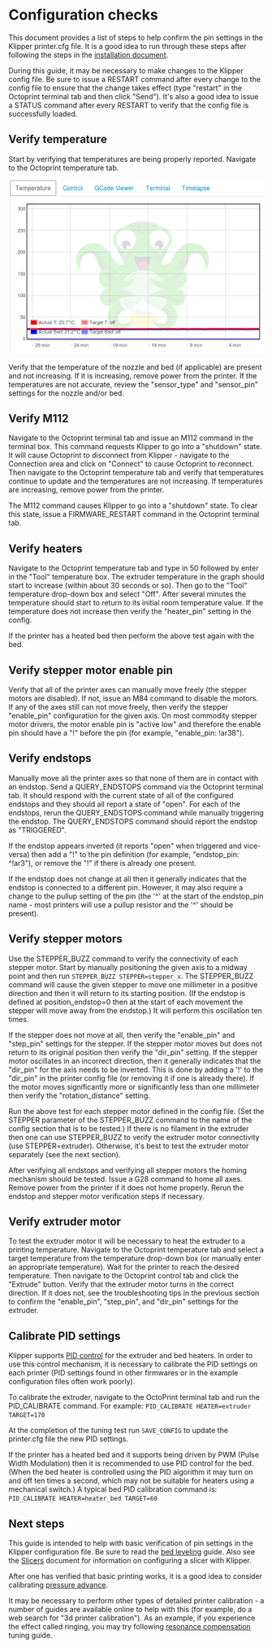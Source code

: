 # Configuration checks

This document provides a list of steps to help confirm the pin settings in the Klipper printer.cfg file. It is a good idea to run through these steps after following the steps in the [installation document](Installation.md).

During this guide, it may be necessary to make changes to the Klipper config file. Be sure to issue a RESTART command after every change to the config file to ensure that the change takes effect (type "restart" in the Octoprint terminal tab and then click "Send"). It's also a good idea to issue a STATUS command after every RESTART to verify that the config file is successfully loaded.

## Verify temperature

Start by verifying that temperatures are being properly reported. Navigate to the Octoprint temperature tab.

![octoprint-temperature](img/octoprint-temperature.png)

Verify that the temperature of the nozzle and bed (if applicable) are present and not increasing. If it is increasing, remove power from the printer. If the temperatures are not accurate, review the "sensor_type" and "sensor_pin" settings for the nozzle and/or bed.

## Verify M112

Navigate to the Octoprint terminal tab and issue an M112 command in the terminal box. This command requests Klipper to go into a "shutdown" state. It will cause Octoprint to disconnect from Klipper - navigate to the Connection area and click on "Connect" to cause Octoprint to reconnect. Then navigate to the Octoprint temperature tab and verify that temperatures continue to update and the temperatures are not increasing. If temperatures are increasing, remove power from the printer.

The M112 command causes Klipper to go into a "shutdown" state. To clear this state, issue a FIRMWARE_RESTART command in the Octoprint terminal tab.

## Verify heaters

Navigate to the Octoprint temperature tab and type in 50 followed by enter in the "Tool" temperature box. The extruder temperature in the graph should start to increase (within about 30 seconds or so). Then go to the "Tool" temperature drop-down box and select "Off". After several minutes the temperature should start to return to its initial room temperature value. If the temperature does not increase then verify the "heater_pin" setting in the config.

If the printer has a heated bed then perform the above test again with the bed.

## Verify stepper motor enable pin

Verify that all of the printer axes can manually move freely (the stepper motors are disabled). If not, issue an M84 command to disable the motors. If any of the axes still can not move freely, then verify the stepper "enable_pin" configuration for the given axis. On most commodity stepper motor drivers, the motor enable pin is "active low" and therefore the enable pin should have a "!" before the pin (for example, "enable_pin: !ar38").

## Verify endstops

Manually move all the printer axes so that none of them are in contact with an endstop. Send a QUERY_ENDSTOPS command via the Octoprint terminal tab. It should respond with the current state of all of the configured endstops and they should all report a state of "open". For each of the endstops, rerun the QUERY_ENDSTOPS command while manually triggering the endstop. The QUERY_ENDSTOPS command should report the endstop as "TRIGGERED".

If the endstop appears inverted (it reports "open" when triggered and vice-versa) then add a "!" to the pin definition (for example, "endstop_pin: ^!ar3"), or remove the "!" if there is already one present.

If the endstop does not change at all then it generally indicates that the endstop is connected to a different pin. However, it may also require a change to the pullup setting of the pin (the '^' at the start of the endstop_pin name - most printers will use a pullup resistor and the '^' should be present).

## Verify stepper motors

Use the STEPPER_BUZZ command to verify the connectivity of each stepper motor. Start by manually positioning the given axis to a midway point and then run `STEPPER_BUZZ STEPPER=stepper_x`. The STEPPER_BUZZ command will cause the given stepper to move one millimeter in a positive direction and then it will return to its starting position. (If the endstop is defined at position_endstop=0 then at the start of each movement the stepper will move away from the endstop.) It will perform this oscillation ten times.

If the stepper does not move at all, then verify the "enable_pin" and "step_pin" settings for the stepper. If the stepper motor moves but does not return to its original position then verify the "dir_pin" setting. If the stepper motor oscillates in an incorrect direction, then it generally indicates that the "dir_pin" for the axis needs to be inverted. This is done by adding a '!' to the "dir_pin" in the printer config file (or removing it if one is already there). If the motor moves significantly more or significantly less than one millimeter then verify the "rotation_distance" setting.

Run the above test for each stepper motor defined in the config file. (Set the STEPPER parameter of the STEPPER_BUZZ command to the name of the config section that is to be tested.) If there is no filament in the extruder then one can use STEPPER_BUZZ to verify the extruder motor connectivity (use STEPPER=extruder). Otherwise, it's best to test the extruder motor separately (see the next section).

After verifying all endstops and verifying all stepper motors the homing mechanism should be tested. Issue a G28 command to home all axes. Remove power from the printer if it does not home properly. Rerun the endstop and stepper motor verification steps if necessary.

## Verify extruder motor

To test the extruder motor it will be necessary to heat the extruder to a printing temperature. Navigate to the Octoprint temperature tab and select a target temperature from the temperature drop-down box (or manually enter an appropriate temperature). Wait for the printer to reach the desired temperature. Then navigate to the Octoprint control tab and click the "Extrude" button. Verify that the extruder motor turns in the correct direction. If it does not, see the troubleshooting tips in the previous section to confirm the "enable_pin", "step_pin", and "dir_pin" settings for the extruder.

## Calibrate PID settings

Klipper supports [PID control](https://en.wikipedia.org/wiki/PID_controller) for the extruder and bed heaters. In order to use this control mechanism, it is necessary to calibrate the PID settings on each printer (PID settings found in other firmwares or in the example configuration files often work poorly).

To calibrate the extruder, navigate to the OctoPrint terminal tab and run the PID_CALIBRATE command. For example: `PID_CALIBRATE HEATER=extruder TARGET=170`

At the completion of the tuning test run `SAVE_CONFIG` to update the printer.cfg file the new PID settings.

If the printer has a heated bed and it supports being driven by PWM (Pulse Width Modulation) then it is recommended to use PID control for the bed. (When the bed heater is controlled using the PID algorithm it may turn on and off ten times a second, which may not be suitable for heaters using a mechanical switch.) A typical bed PID calibration command is: `PID_CALIBRATE HEATER=heater_bed TARGET=60`

## Next steps

This guide is intended to help with basic verification of pin settings in the Klipper configuration file. Be sure to read the [bed leveling](Bed_Level.md) guide. Also see the [Slicers](Slicers.md) document for information on configuring a slicer with Klipper.

After one has verified that basic printing works, it is a good idea to consider calibrating [pressure advance](Pressure_Advance.md).

It may be necessary to perform other types of detailed printer calibration - a number of guides are available online to help with this (for example, do a web search for "3d printer calibration"). As an example, if you experience the effect called ringing, you may try following [resonance compensation](Resonance_Compensation.md) tuning guide.
